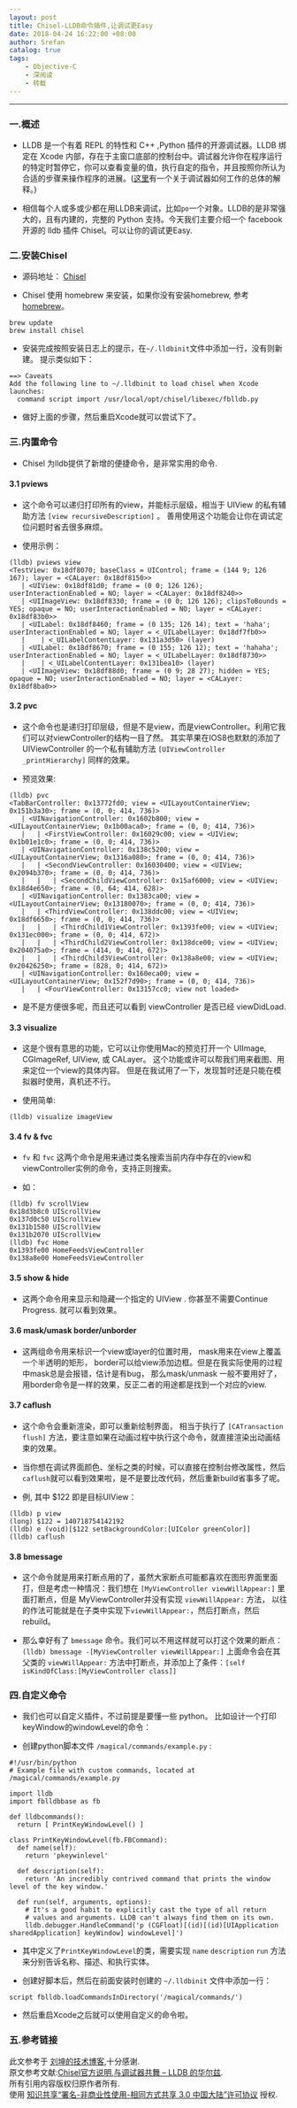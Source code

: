 ```yaml
---
layout: post
title: Chisel-LLDB命令插件,让调试更Easy
date: 2018-04-24 16:22:00 +08:00
author: Srefan
catalog: true
tags:
    - Objective-C
    - 深阅读
    - 转载
---
```


***

### 一.概述

* LLDB 是一个有着 REPL 的特性和 C++ ,Python 插件的开源调试器。LLDB 绑定在 Xcode 内部，存在于主窗口底部的控制台中。调试器允许你在程序运行的特定时暂停它，你可以查看变量的值，执行自定的指令，并且按照你所认为合适的步骤来操作程序的进展。([这里](http://eli.thegreenplace.net/2011/01/23/how-debuggers-work-part-1.html)有一个关于调试器如何工作的总体的解释。)

* 相信每个人或多或少都在用LLDB来调试，比如`po`一个对象。LLDB的是非常强大的，且有内建的，完整的 Python 支持。今天我们主要介绍一个 facebook 开源的 lldb 插件 Chisel。可以让你的调试更Easy.

### 二.安装Chisel

* 源码地址： [Chisel](https://github.com/facebook/chisel)

* Chisel 使用 homebrew 来安装，如果你没有安装homebrew, 参考 [homebrew](http://brew.sh/)。

```shell
brew update
brew install chisel
```
	
* 安装完成按照安装日志上的提示，在`~/.lldbinit`文件中添加一行，没有则新建。 提示类似如下：

```vim
==> Caveats
Add the following line to ~/.lldbinit to load chisel when Xcode launches:
  command script import /usr/local/opt/chisel/libexec/fblldb.py
```

* 做好上面的步骤，然后重启Xcode就可以尝试下了。

### 三.内置命令

* Chisel 为lldb提供了新增的便捷命令，是非常实用的命令.

#### 3.1 pviews

* 这个命令可以递归打印所有的view，并能标示层级，相当于 UIView 的私有辅助方法 `[view recursiveDescription]` 。 善用使用这个功能会让你在调试定位问题时省去很多麻烦。

* 使用示例：

```shell
(lldb) pviews view
<TestView: 0x18df8070; baseClass = UIControl; frame = (144 9; 126 167); layer = <CALayer: 0x18df8150>>
   | <UIView: 0x18df81d0; frame = (0 0; 126 126); userInteractionEnabled = NO; layer = <CALayer: 0x18df8240>>
   | <UIImageView: 0x18df8330; frame = (0 0; 126 126); clipsToBounds = YES; opaque = NO; userInteractionEnabled = NO; layer = <CALayer: 0x18df83b0>>
   | <UILabel: 0x18df8460; frame = (0 135; 126 14); text = 'haha'; userInteractionEnabled = NO; layer = <_UILabelLayer: 0x18df7fb0>>
   |    | <_UILabelContentLayer: 0x131a3d50> (layer)
   | <UILabel: 0x18df8670; frame = (0 155; 126 12); text = 'hahaha'; userInteractionEnabled = NO; layer = <_UILabelLayer: 0x18df8730>>
   |    | <_UILabelContentLayer: 0x131bea10> (layer)
   | <UIImageView: 0x18df88d0; frame = (0 9; 28 27); hidden = YES; opaque = NO; userInteractionEnabled = NO; layer = <CALayer: 0x18df8ba0>>
```

#### 3.2 pvc
* 这个命令也是递归打印层级，但是不是view，而是viewController。利用它我们可以对viewController的结构一目了然。 其实苹果在IOS8也默默的添加了 UIViewController 的一个私有辅助方法 `[UIViewController _printHierarchy]` 同样的效果。

* 预览效果:

```shell
(lldb) pvc
<TabBarController: 0x13772fd0; view = <UILayoutContainerView; 0x151b3a30>; frame = (0, 0; 414, 736)>
   | <UINavigationController: 0x1602b800; view = <UILayoutContainerView; 0x1b00aca0>; frame = (0, 0; 414, 736)>
   |   | <FirstViewController: 0x16029c00; view = <UIView; 0x1b01e1c0>; frame = (0, 0; 414, 736)>
   | <UINavigationController: 0x138c5200; view = <UILayoutContainerView; 0x1316a080>; frame = (0, 0; 414, 736)>
   |   | <SecondViewController: 0x16030400; view = <UIView; 0x2094b370>; frame = (0, 0; 414, 736)>
   |   |   | <SecondChildViewController: 0x15af6000; view = <UIView; 0x18d4e650>; frame = (0, 64; 414, 628)>
   | <UINavigationController: 0x1383ca00; view = <UILayoutContainerView; 0x13180070>; frame = (0, 0; 414, 736)>
   |   | <ThirdViewController: 0x138ddc00; view = <UIView; 0x18df6650>; frame = (0, 0; 414, 736)>
   |   |   | <ThirdChild1ViewController: 0x1393fe00; view = <UIView; 0x131ec000>; frame = (0, 0; 414, 672)>
   |   |   | <ThirdChild2ViewController: 0x138dce00; view = <UIView; 0x204075a0>; frame = (414, 0; 414, 672)>
   |   |   | <ThirdChild3ViewController: 0x138a8e00; view = <UIView; 0x20426250>; frame = (828, 0; 414, 672)>
   | <UINavigationController: 0x160eca00; view = <UILayoutContainerView; 0x152f7d90>; frame = (0, 0; 414, 736)>
   |   | <FourViewController: 0x13157cc0; view not loaded>
```

* 是不是方便很多呢，而且还可以看到 viewController 是否已经 viewDidLoad.

#### 3.3 visualize

* 这是个很有意思的功能，它可以让你使用Mac的预览打开一个 UIImage, CGImageRef, UIView, 或 CALayer。 这个功能或许可以帮我们用来截图、用来定位一个view的具体内容。 但是在我试用了一下，发现暂时还是只能在模拟器时使用，真机还不行。

* 使用简单:

```shell
(lldb) visualize imageView
```

#### 3.4 fv & fvc

* `fv` 和 `fvc` 这两个命令是用来通过类名搜索当前内存中存在的view和viewController实例的命令，支持正则搜索。

* 如：

```shell
(lldb) fv scrollView
0x18d3b8c0 UIScrollView
0x137d0c50 UIScrollView
0x131b1580 UIScrollView
0x131b2070 UIScrollView
(lldb) fvc Home
0x1393fe00 HomeFeedsViewController
0x138a8e00 HomeFeedsViewController
```

#### 3.5 show & hide

* 这两个命令用来显示和隐藏一个指定的 UIView . 你甚至不需要Continue Progress. 就可以看到效果。

#### 3.6 mask/umask border/unborder

* 这两组命令用来标识一个view或layer的位置时用， mask用来在view上覆盖一个半透明的矩形， border可以给view添加边框。但是在我实际使用的过程中mask总是会报错，估计是有bug， 那么mask/unmask 一般不要用好了，用border命令是一样的效果，反正二者的用途都是找到一个对应的view.

#### 3.7 caflush
* 这个命令会重新渲染，即可以重新绘制界面， 相当于执行了 `[CATransaction flush]` 方法，要注意如果在动画过程中执行这个命令，就直接渲染出动画结束的效果。

* 当你想在调试界面颜色、坐标之类的时候，可以直接在控制台修改属性，然后`caflush`就可以看到效果啦，是不是要比改代码，然后重新build省事多了呢。

* 例, 其中 $122 即是目标UIView：

```shell
(lldb) p view
(long) $122 = 140718754142192
(lldb) e (void)[$122 setBackgroundColor:[UIColor greenColor]]
(lldb) caflush
```

#### 3.8 bmessage

* 这个命令就是用来打断点用的了，虽然大家断点可能都喜欢在图形界面里面打，但是考虑一种情况：我们想在 `[MyViewController viewWillAppear:]` 里面打断点，但是 MyViewController并没有实现 `viewWillAppear:` 方法， 以往的作法可能就是在子类中实现下`viewWillAppear:`，然后打断点，然后rebuild。

* 那么幸好有了 `bmessage` 命令。我们可以不用这样就可以打这个效果的断点： `(lldb) bmessage -[MyViewController viewWillAppear:]` 上面命令会在其父类的 `viewWillAppear:` 方法中打断点，并添加上了条件：`[self isKindOfClass:[MyViewController class]]`

### 四.自定义命令

* 我们也可以自定义插件，不过前提是要懂一些 python。 比如设计一个打印keyWindow的windowLevel的命令：

* 创建python脚本文件 `/magical/commands/example.py` :

```shell
#!/usr/bin/python
# Example file with custom commands, located at /magical/commands/example.py

import lldb
import fblldbbase as fb

def lldbcommands():
  return [ PrintKeyWindowLevel() ]

class PrintKeyWindowLevel(fb.FBCommand):
  def name(self):
    return 'pkeywinlevel'

  def description(self):
    return 'An incredibly contrived command that prints the window level of the key window.'

  def run(self, arguments, options):
    # It's a good habit to explicitly cast the type of all return
    # values and arguments. LLDB can't always find them on its own.
    lldb.debugger.HandleCommand('p (CGFloat)[(id)[(id)[UIApplication sharedApplication] keyWindow] windowLevel]')
```

* 其中定义了`PrintKeyWindowLevel`的类，需要实现 `name` `description` `run` 方法来分别告诉名称、描述、和执行实体。

* 创建好脚本后，然后在前面安装时创建的 `~/.lldbinit` 文件中添加一行：

```shell
script fblldb.loadCommandsInDirectory('/magical/commands/')
```

* 然后重启Xcode之后就可以使用自定义的命令啦。

### 五.参考链接

此文参考于 [刘坤的技术博客][Link_1],十分感谢.  
原文参考文献:[Chisel官方说明](https://github.com/facebook/chisel/blob/master/README.md),[与调试器共舞 – LLDB 的华尔兹](http://objccn.io/issue-19-2/).   
所有引用内容版权归原作者所有.  
使用 [知识共享“署名-非商业性使用-相同方式共享 3.0 中国大陆”许可协议][Lisence] 授权.

[Lisence]: https://creativecommons.org/licenses/by-nc-sa/3.0/cn/

[Link_1]: https://blog.cnbluebox.com/blog/2015/03/05/chisel/